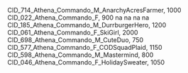 CID_714_Athena_Commando_M_AnarchyAcresFarmer, 1000
CID_022_Athena_Commando_F, 900
na
na
na
na
CID_185_Athena_Commando_M_DurrburgerHero, 1200
CID_061_Athena_Commando_F_SkiGirl, 2000
CID_698_Athena_Commando_M_CuteDuo, 750
CID_577_Athena_Commando_F_CODSquadPlaid, 1150
CID_598_Athena_Commando_M_Mastermind, 800
CID_046_Athena_Commando_F_HolidaySweater, 1050
